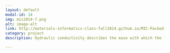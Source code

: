 ```yaml
---
layout: default
modal-id: 14
img: mic2014-7.png
alt: image-alt
link: http://materials-informatics-class-fall2014.github.io/MIC-Packed-Particles/
category: project
description: Hydraulic conductivity describes the ease with which the fluid can move through pore spaces. Our project objective is to develop a fast, rigorous approach to quantify hydraulic conductivity of packed soil particles based on acquiring thorough microstructural information.

---
```

